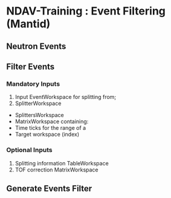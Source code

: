 # NDAV-Training : Event Filtering (Mantid)

## Neutron Events


## Filter Events

### Mandatory Inputs
1. Input EventWorkspace for splitting from;
2. SplitterWorkspace
  * SplittersWorkspace
  * MatrixWorkspace
  containing:
  * Time ticks for the range of a 
  * Target workspace (index)

### Optional Inputs
1. Splitting information TableWorkspace
2. TOF correction MatrixWorkspace



## Generate Events Filter

